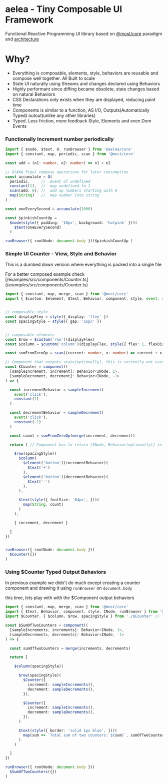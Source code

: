 # aelea - Tiny Composable UI Framework
Functional Reactive Programming UI library based on [@most/core](https://github.com/mostjs/core) paradigm and [architecture](https://github.com/cujojs/most/wiki/Architecture)

# Why?
- Everything is composable, elements, style, behaviors are reusable and compose well together. All Built to scale
- State UI naturally using Streams and changes declared using Behaviors
- Highly performant since diffing became obsolete, state changes based on natural Behaviors
- CSS Declarations only exists when they are displayed, reducing paint time
- Components is similar to a function, AS I/O, Outputs(Automatically Typed) outout(unlike any other libraries)
- Typed. Less friction, more feedback Style, Elements and even Dom Events



### Functionally Increment number periodically
```typescript
import { $node, $text, O, runBrowser } from '@aelea/core'
import { constant, map, periodic, scan } from '@most/core'

const add = (n1: number, n2: number) => n1 + n2

// O(AKA Pipe) compose operations for later consumption
const accumulate = O(
  periodic,     //  event of undefined
  constant(1),  //  map undefined to 1
  scan(add, 0), //  add up numbers starting with 0
  map(String)   //  map number into string
)

const oneEverySecond = accumulate(1000)

const $pinkishCountUp =
  $node(style({ padding: '10px', background: 'hotpink' }))(
    $text(oneEverySecond)
  )

runBrowser({ rootNode: document.body })($pinkishCountUp )
```

### Simple UI Counter - View, Style and Behavior
This is a dumbed down version where everything is packed into a single file

For a better composed example check [/examples/src/components/$Counter.ts](/examples/src/components/$Counter.ts)

```typescript
import { constant, map, merge, scan } from '@most/core'
import { $custom, $element, $text, Behavior, component, style, event, INode, runBrowser } from '@aelea/core'


// composable style
const displayFlex = style({ display: 'flex' })
const spacingStyle = style({ gap: '16px' })


// composable elements
const $row = $custom('row')(displayFlex)
const $column = $custom('column')(displayFlex, style({ flex: 1, flexDirection: 'row' }))

const sumFromZeroOp = scan((current: number, x: number) => current + x, 0)

// Component that outputs state(optionally), this is currently not used anywhere, see next example to see it being consumed
const $Counter = component((
  [sampleIncrement, increment]: Behavior<INode, 1>,
  [sampleDecrement, decrement]: Behavior<INode, -1>
) => {

  const incrementBehavior = sampleIncrement(
    event('click'),
    constant(1)
  )

  const decrementBehavior = sampleDecrement(
    event('click'),
    constant(-1)
  )

  const count = sumFromZeroOp(merge(increment, decrement))

  return [ // Component has to return [$Node, Behavior(optionally)] in the next example we will use these outputted behaviors

    $row(spacingStyle)(
      $column(
        $element('button')(incrementBehavior)(
          $text('+')
        ),
        $element('button')(decrementBehavior)(
          $text('-')
        ),
      ),

      $text(style({ fontSize: '64px', }))(
        map(String, count)
      )
    ),

    { increment, decrement }

  ]
})


runBrowser({ rootNode: document.body })(
  $Counter({})
)

```

### Using $Counter Typed Output Behaviors
In previous example we didn't do much except creating a counter component and drawing it using `runBrowser` on `document.body`

this time, lets play with with the $Component output behaviors
```typescript
import { constant, map, merge, scan } from '@most/core'
import { $text, Behavior, component, style, INode, runBrowser } from '@aelea/core'
import $Counter, { $column, $row, spacingStyle } from './$Counter' // lets assume we default export $Counter and a few reusable $node's and style instead

const $SumOfTwoCounters = component((
  [sampleIncrements, increments]: Behavior<INode, 1>,
  [sampleDecrements, decrements]: Behavior<INode, -1>
) => {

  const sumOfTwoCounters = merge(increments, decrements)

  return [

    $column(spacingStyle)(

      $row(spacingStyle)(
        $Counter({
          increment: sampleIncrements(),
          decrement: sampleDecrements(),
        }),

        $Counter({
          increment: sampleIncrements(),
          decrement: sampleDecrements(),
        }),
      )

      $text(style({ border: 'solid 1px blue', }))(
        map(sum => `Total sum of two counters: ${sum}`, sumOfTwoCounters)
      )
    )

  ]
})

runBrowser({ rootNode: document.body })(
  $SumOfTwoCounters({})
)

```